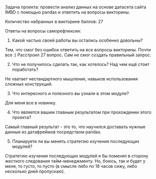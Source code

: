 Задача проекта: провести анализ данных на основе датасета сайта IMBD с помощью pandas и ответить на вопросы викторины.

Количество набранных в викторине баллов: 27

Ответы на вопросы саморефлексии:

1. Какой частью своей работы вы остались особенно довольны?
 
Тем, что смог без ошибок ответить на все вопросы викторины. Почти все :) Расстроил 27 вопрос. Сам не смог создать правильный запрос.

2. Что не получилось сделать так, как хотелось? Над чем ещё стоит поработать?

Не хватает нестандартного мышления, навыков использования сложных конструкций.

3. Что интересного и полезного вы узнали в этом модуле?

Для меня все в новинку.

4. Что является вашим главным результатом при прохождении этого проекта?

Самый главный результат - это то, что научился доставать нужные данные из датафреймов посредством pandas.


5. Планируете ли вы менять стратегию изучения последующих модулей?

Стратегию изучения последующих модулей я бы поменял в сторону жесткого следования тайм-менеджменту. Но, боюсь, так и будет у меня, то густо, то пусто (в смысле либо по 18 часов сижу, либо несколько дней пропускаю). 
